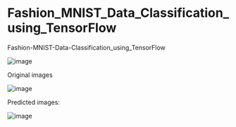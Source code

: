 # Fashion_MNIST_Data_Classification_using_TensorFlow
Fashion-MNIST-Data-Classification_using_TensorFlow





![image](https://github.com/Ashutosh9110/Fashion_MNIST_Data_Classification_using_TensorFlow/assets/113494449/ca1edb09-d85d-456c-af51-65f9839ab3c0)



Original images

![image](https://github.com/Ashutosh9110/Fashion_MNIST_Data_Classification_using_TensorFlow/assets/113494449/8d6f3b13-d56d-4eb4-8f5a-4eed5a438c0f)

Predicted images: 

![image](https://github.com/Ashutosh9110/Fashion_MNIST_Data_Classification_using_TensorFlow/assets/113494449/9d59b983-0314-48b3-8c21-8f8b01b50536)
